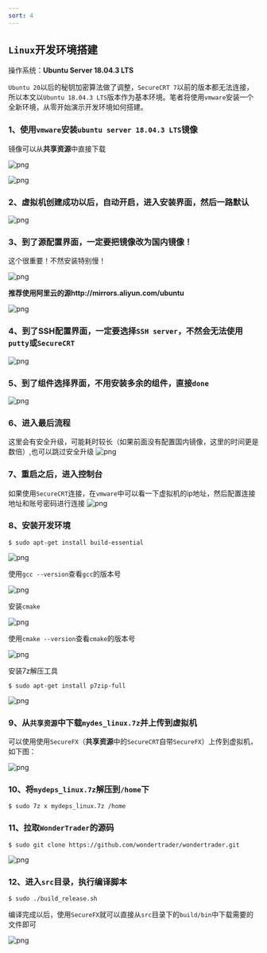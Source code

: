 ```yaml
---
sort: 4
---
```


## `Linux`开发环境搭建

操作系统：**Ubuntu Server 18.04.3 LTS**

`Ubuntu 20`以后的秘钥加密算法做了调整，`SecureCRT 7`以前的版本都无法连接，所以本文以`Ubuntu 18.04.3 LTS`版本作为基本环境。笔者将使用`vmware`安装一个全新环境，从零开始演示开发环境如何搭建。

### 1、使用`vmware`安装`ubuntu server 18.04.3 LTS`镜像

镜像可以从**共享资源**中直接下载

![png](../assets/images/1.准备工作/linux1.png)

![png](../assets/images/1.准备工作/linux2.png)

### 2、虚拟机创建成功以后，自动开启，进入安装界面，然后一路默认

![png](../assets/images/1.准备工作/linux3.png)

### 3、到了源配置界面，一定要把镜像改为国内镜像！

这个很重要！不然安装特别慢！

![png](../assets/images/1.准备工作/linux4.png)

**推荐使用阿里云的源http://mirrors.aliyun.com/ubuntu**

![png](../assets/images/1.准备工作/linux5.png)

### 4、到了SSH配置界面，一定要选择`SSH server`，不然会无法使用`putty`或`SecureCRT`

![png](../assets/images/1.准备工作/linux6.png)

### 5、到了组件选择界面，不用安装多余的组件，直接`done`
![png](../assets/images/1.准备工作/linux7.png)

### 6、进入最后流程
这里会有安全升级，可能耗时较长（如果前面没有配置国内镜像，这里的时间更是数倍）,也可以跳过安全升级
![png](../assets/images/1.准备工作/linux8.png)

### 7、重启之后，进入控制台
如果使用`SecureCRT`连接，在`vmware`中可以看一下虚拟机的ip地址，然后配置连接地址和账号密码进行连接
![png](../assets/images/1.准备工作/linux9.png)

### 8、安装开发环境

```shell
$ sudo apt-get install build-essential
```

![png](../assets/images/1.准备工作/linux10.png)

使用`gcc --version`查看`gcc`的版本号

![png](../assets/images/1.准备工作/linux11.png)

安装`cmake`

![png](../assets/images/1.准备工作/linux12.png)

使用`cmake --version`查看`cmake`的版本号

![png](../assets/images/1.准备工作/linux13.png)

安装7z解压工具

```shell
$ sudo apt-get install p7zip-full
```

![png](../assets/images/1.准备工作/linux14.png)

### 9、从`共享资源`中下载`mydes_linux.7z`并上传到虚拟机

可以使用使用`SecureFX`（**共享资源**中的`SecureCRT`自带`SecureFX`）上传到虚拟机，如下图：

![png](../assets/images/1.准备工作/linux15.png)

### 10、将`mydeps_linux.7z`解压到`/home`下

```shell
$ sudo 7z x mydeps_linux.7z /home
```

### 11、拉取`WonderTrader`的源码

```shell
$ sudo git clone https://github.com/wondertrader/wondertrader.git
```

![png](../assets/images/1.准备工作/linux16.png)

### 12、进入`src`目录，执行编译脚本

```shell
$ sudo ./build_release.sh
```

编译完成以后，使用`SecureFX`就可以直接从`src`目录下的`build/bin`中下载需要的文件即可

![png](../assets/images/1.准备工作/linux17.png)
